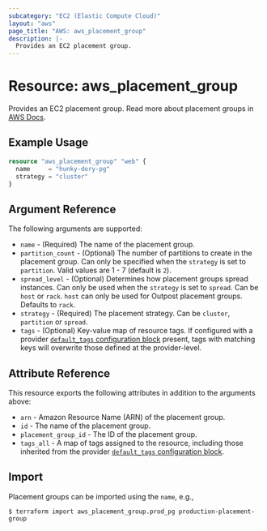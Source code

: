 ```yaml
---
subcategory: "EC2 (Elastic Compute Cloud)"
layout: "aws"
page_title: "AWS: aws_placement_group"
description: |-
  Provides an EC2 placement group.
---
```


# Resource: aws_placement_group

Provides an EC2 placement group. Read more about placement groups
in [AWS Docs](https://docs.aws.amazon.com/AWSEC2/latest/UserGuide/placement-groups.html).

## Example Usage

```terraform
resource "aws_placement_group" "web" {
  name     = "hunky-dory-pg"
  strategy = "cluster"
}
```

## Argument Reference

The following arguments are supported:

* `name` - (Required) The name of the placement group.
* `partition_count` - (Optional) The number of partitions to create in the
  placement group.  Can only be specified when the `strategy` is set to
  `partition`.  Valid values are 1 - 7 (default is `2`).
* `spread_level` - (Optional) Determines how placement groups spread instances. Can only be used
   when the `strategy` is set to `spread`. Can be `host` or `rack`. `host` can only be used for Outpost placement groups. Defaults to `rack`.
* `strategy` - (Required) The placement strategy. Can be `cluster`, `partition` or `spread`.
* `tags` - (Optional) Key-value map of resource tags. If configured with a provider [`default_tags` configuration block](https://registry.terraform.io/providers/hashicorp/aws/latest/docs#default_tags-configuration-block) present, tags with matching keys will overwrite those defined at the provider-level.

## Attribute Reference

This resource exports the following attributes in addition to the arguments above:

* `arn` - Amazon Resource Name (ARN) of the placement group.
* `id` - The name of the placement group.
* `placement_group_id` - The ID of the placement group.
* `tags_all` - A map of tags assigned to the resource, including those inherited from the provider [`default_tags` configuration block](https://registry.terraform.io/providers/hashicorp/aws/latest/docs#default_tags-configuration-block).

## Import

Placement groups can be imported using the `name`, e.g.,

```
$ terraform import aws_placement_group.prod_pg production-placement-group
```
